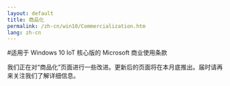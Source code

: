 ```yaml
---
layout: default
title: 商品化
permalink: /zh-cn/win10/Commercialization.htm
lang: zh-cn
---
```


#适用于 Windows 10 IoT 核心版的 Microsoft 商业使用条款 

我们正在对“商品化”页面进行一些改进。更新后的页面将在本月底推出。届时请再来关注我们了解详细信息。
